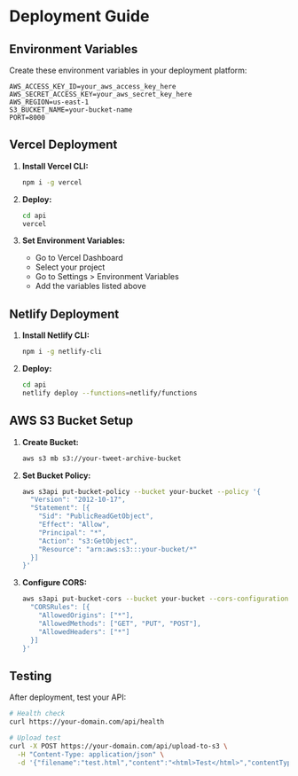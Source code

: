 # Deployment Guide

## Environment Variables

Create these environment variables in your deployment platform:

```
AWS_ACCESS_KEY_ID=your_aws_access_key_here
AWS_SECRET_ACCESS_KEY=your_aws_secret_key_here
AWS_REGION=us-east-1
S3_BUCKET_NAME=your-bucket-name
PORT=8000
```

## Vercel Deployment

1. **Install Vercel CLI:**
   ```bash
   npm i -g vercel
   ```

2. **Deploy:**
   ```bash
   cd api
   vercel
   ```

3. **Set Environment Variables:**
   - Go to Vercel Dashboard
   - Select your project
   - Go to Settings > Environment Variables
   - Add the variables listed above

## Netlify Deployment

1. **Install Netlify CLI:**
   ```bash
   npm i -g netlify-cli
   ```

2. **Deploy:**
   ```bash
   cd api
   netlify deploy --functions=netlify/functions
   ```

## AWS S3 Bucket Setup

1. **Create Bucket:**
   ```bash
   aws s3 mb s3://your-tweet-archive-bucket
   ```

2. **Set Bucket Policy:**
   ```bash
   aws s3api put-bucket-policy --bucket your-bucket --policy '{
     "Version": "2012-10-17",
     "Statement": [{
       "Sid": "PublicReadGetObject",
       "Effect": "Allow", 
       "Principal": "*",
       "Action": "s3:GetObject",
       "Resource": "arn:aws:s3:::your-bucket/*"
     }]
   }'
   ```

3. **Configure CORS:**
   ```bash
   aws s3api put-bucket-cors --bucket your-bucket --cors-configuration '{
     "CORSRules": [{
       "AllowedOrigins": ["*"],
       "AllowedMethods": ["GET", "PUT", "POST"],
       "AllowedHeaders": ["*"]
     }]
   }'
   ```

## Testing

After deployment, test your API:

```bash
# Health check
curl https://your-domain.com/api/health

# Upload test
curl -X POST https://your-domain.com/api/upload-to-s3 \
  -H "Content-Type: application/json" \
  -d '{"filename":"test.html","content":"<html>Test</html>","contentType":"text/html"}'
```